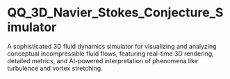 # QQ_3D_Navier_Stokes_Conjecture_Simulator
A sophisticated 3D fluid dynamics simulator for visualizing and analyzing conceptual incompressible fluid flows, featuring real-time 3D rendering, detailed metrics, and AI-powered interpretation of phenomena like turbulence and vortex stretching.
